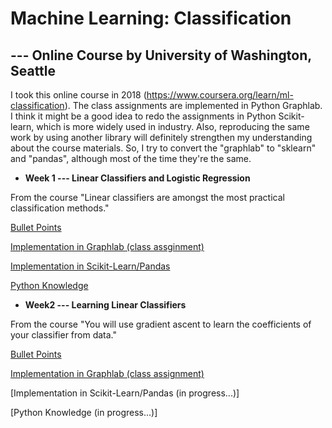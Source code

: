 # Machine Learning: Classification
## --- Online Course by University of Washington, Seattle 


I took this online course in 2018 (https://www.coursera.org/learn/ml-classification). The class assignments are implemented in Python Graphlab. I think it might be a good idea to redo the assignments in Python Scikit-learn, which is more widely used in industry. Also, reproducing the same work by using another library will definitely strengthen my understanding about the course materials. So, I try to convert the "graphlab" to "sklearn" and "pandas", although most of the time they're the same.


- **Week 1 --- Linear Classifiers and Logistic Regression**

From the course "Linear classifiers are amongst the most practical classification methods."

  [Bullet Points](https://github.com/lxn1021/ML/blob/master/bullet%20points_week1.pdf)
  
  [Implementation in Graphlab (class assginment)](https://github.com/lxn1021/ML/blob/master/Predict%20sentiment_SF.ipynb)
  
  [Implementation in Scikit-Learn/Pandas](https://github.com/lxn1021/Online-Course-Machine-Learning-Classification/blob/master/Predict%20sentiment_DF.ipynb)
  
  [Python Knowledge](https://github.com/lxn1021/Online-Course-Machine-Learning-Classification/blob/master/Python%20knowledge_week1.pdf)
  
  
- **Week2 --- Learning Linear Classifiers**

From the course "You will use gradient ascent to learn the coefficients of your classifier from data."

  [Bullet Points](https://github.com/lxn1021/Online-Course-Machine-Learning-Classification/blob/master/bullet%20points_week2.pdf)
  
  [Implementation in Graphlab (class assignment)](https://github.com/lxn1021/Online-Course-Machine-Learning-Classification/blob/master/Linear%20Classifier%20Regularization_SF.ipynb)
  
  [Implementation in Scikit-Learn/Pandas (in progress...)]
  
  [Python Knowledge (in progress...)]
